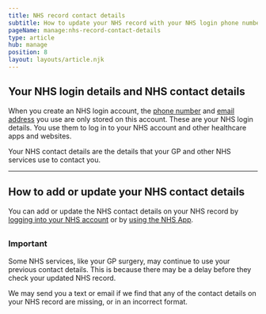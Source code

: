 ```yaml
---
title: NHS record contact details
subtitle: How to update your NHS record with your NHS login phone number and email address.
pageName: manage:nhs-record-contact-details
type: article
hub: manage
position: 8
layout: layouts/article.njk
---
```


## Your NHS login details and NHS contact details

When you create an NHS login account, the [phone number](/manage/phonenumber 'phone number') and [email address](/manage/emailaddresses 'email address')
you use are only stored on this account. These are your NHS login details.
You use them to log in to your NHS account and other healthcare apps and websites.

Your NHS contact details are the details that your GP and other NHS services use to contact you.

---

## How to add or update your NHS contact details

You can add or update the NHS contact details on your NHS record by [logging into your NHS account](https://settings.login.nhs.uk 'logging into your NHS account') or by [using the NHS App](https://www.nhsapp.service.nhs.uk/login 'using the NHS App').

<div class="nhsuk-warning-callout">
    <h3 class="nhsuk-warning-callout__label" style="padding-top: 8px;">
    <span role="text">
        Important
    </span>
    </h3>
    <p>Some NHS services, like your GP surgery, may continue to use your previous contact details. This is because there may be a delay before they check your updated NHS record.</p>
</div>

We may send you a text or email if we find that any of the contact details on your NHS record are missing, or in an incorrect format.
